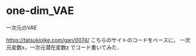 # one-dim_VAE
一次元のVAE

https://tatsukioike.com/gan/0074/
こちらのサイトのコードをベースに，
一次元変数x，一次元潜在変数z
でコード書いてみた．